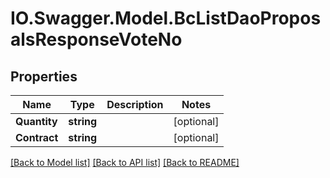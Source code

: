 # IO.Swagger.Model.BcListDaoProposalsResponseVoteNo
## Properties

Name | Type | Description | Notes
------------ | ------------- | ------------- | -------------
**Quantity** | **string** |  | [optional] 
**Contract** | **string** |  | [optional] 

[[Back to Model list]](../README.md#documentation-for-models) [[Back to API list]](../README.md#documentation-for-api-endpoints) [[Back to README]](../README.md)

